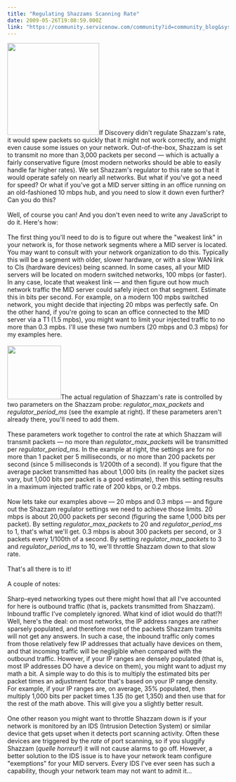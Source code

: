```yaml
---
title: "Regulating Shazzams Scanning Rate"
date: 2009-05-26T19:08:59.000Z
link: "https://community.servicenow.com/community?id=community_blog&sys_id=689ceae1dbd0dbc01dcaf3231f96192f"
---
```

<p><img __jive_id="4800" alt="" class="jive-image" src="br.png" style="width: auto; height: 209px;" />If Discovery didn't regulate Shazzam's rate, it would spew packets so quickly that it might not work correctly, and might even cause some issues on your network. Out-of-the-box, Shazzam is set to transmit no more than 3,000 packets per second — which is actually a fairly conservative figure (most modern networks should be able to easily handle far higher rates). We set Shazzam's regulator to this rate so that it would operate safely on nearly all networks. But what if you've got a need for speed? Or what if you've got a MID server sitting in an office running on an old-fashioned 10 mbps hub, and you need to slow it down even further? Can you do this?<br /><br />Well, of course you can! And you don't even need to write any JavaScript to do it. Here's how:<!--break--><br /><br />The first thing you'll need to do is to figure out where the "weakest link" in your network is, for those network segments where a MID server is located. You may want to consult with your network organization to do this. Typically this will be a segment with older, slower hardware, or with a slow WAN link to CIs (hardware devices) being scanned. In some cases, all your MID servers will be located on modern switched networks, 100 mbps (or faster). In any case, locate that weakest link — and then figure out how much network traffic the MID server could safely inject on that segment. Estimate this in bits per second. For example, on a modern 100 mpbs switched network, you might decide that injecting 20 mbps was perfectly safe. On the other hand, if you're going to scan an office connected to the MID server via a T1 (1.5 mpbs), you might want to limit your injected traffic to no more than 0.3 mpbs. I'll use these two numbers (20 mbps and 0.3 mbps) for my examples here.<br /><br /><img  alt="" class="jive-image" src="ff1e8042db1417041dcaf3231f96197a.iix" style="width: auto; height: 122px;" />The actual regulation of Shazzam's rate is controlled by two parameters on the Shazzam probe: <i>regulator_max_packets</i> and <i>regulator_period_ms</i> (see the example at right). If these parameters aren't already there, you'll need to add them.<br /><br />These parameters work together to control the rate at which Shazzam will transmit packets — no more than <i>regulator_max_packets</i> will be transmitted per <i>regulator_period_ms</i>. In the example at right, the settings are for no more than 1 packet per 5 milliseconds, or no more than 200 packets per second (since 5 milliseconds is 1/200th of a second). If you figure that the average packet transmitted has about 1,000 bits (in reality the packet sizes vary, but 1,000 bits per packet is a good estimate), then this setting results in a maximum injected traffic rate of 200 kbps, or 0.2 mbps.<br /><br />Now lets take our examples above — 20 mbps and 0.3 mbps — and figure out the Shazzam regulator settings we need to achieve those limits. 20 mbps is about 20,000 packets per second (figuring the same 1,000 bits per packet). By setting <i>regulator_max_packets</i> to 20 and <i>regulator_period_ms</i> to 1, that's what we'll get. 0.3 mbps is about 300 packets per second, or 3 packets every 1/100th of a second. By setting <i>regulator_max_packets</i> to 3 and <i>regulator_period_ms</i> to 10, we'll throttle Shazzam down to that slow rate.<br /><br />That's all there is to it!<br /><br />A couple of notes:<br /><br />Sharp-eyed networking types out there might howl that all I've accounted for here is outbound traffic (that is, packets transmitted from Shazzam). Inbound traffic I've completely ignored. What kind of idiot would do that!?! Well, here's the deal: on most networks, the IP address ranges are rather sparsely populated, and therefore most of the packets Shazzam transmits will not get any answers. In such a case, the inbound traffic only comes from those relatively few IP addresses that actually have devices on them, and that incoming traffic will be negligible when compared with the outbound traffic. However, if your IP ranges are densely populated (that is, most IP addresses DO have a device on them), you might want to adjust my math a bit. A simple way to do this is to multiply the estimated bits per packet times an adjustment factor that's based on your IP range density. For example, if your IP ranges are, on average, 35% populated, then multiply 1,000 bits per packet times 1.35 (to get 1,350) and then use that for the rest of the math above. This will give you a slightly better result.<br /><br />One other reason you might want to throttle Shazzam down is if your network is monitored by an IDS (Intrusion Detection System) or similar device that gets upset when it detects port scanning activity. Often these devices are triggered by the <i>rate</i> of port scanning, so if you sluggify Shazzam (<i>quelle horreur!</i>) it will not cause alarms to go off. However, a better solution to the IDS issue is to have your network team configure "exemptions" for your MID servers. Every IDS I've ever seen has such a capability, though your network team may not want to admit it...</p>